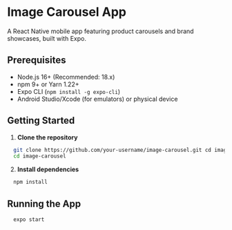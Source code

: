 # Image Carousel App

A React Native mobile app featuring product carousels and brand showcases, built with Expo.

## Prerequisites

- Node.js 16+ (Recommended: 18.x)
- npm 9+ or Yarn 1.22+
- Expo CLI (`npm install -g expo-cli`)
- Android Studio/Xcode (for emulators) or physical device

## Getting Started

1. **Clone the repository**
```bash
  git clone https://github.com/your-username/image-carousel.git cd image-carousel
  cd image-carousel
```
2. **Install dependencies**
```bash
  npm install
```

## Running the App
```bash
  expo start
```
